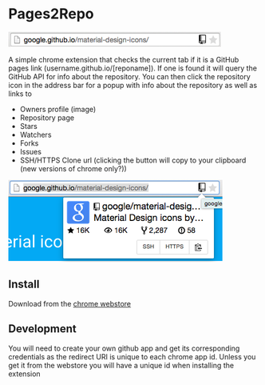 # Pages2Repo

![Address Bar](screenshots/bar.png)

A simple chrome extension that checks the current tab if it is a GitHub pages link (username.github.io/[reponame]). If one is found it will query the GitHub API for info about the repository. You can then click the repository icon in the address bar for a popup with info about the repository as well as links to
- Owners profile (image)
- Repository page
- Stars
- Watchers
- Forks
- Issues
- SSH/HTTPS Clone url (clicking the button will copy to your clipboard (new versions of chrome only?))



![Popup](screenshots/popup.png)

## Install
Download from the [chrome webstore](https://chrome.google.com/webstore/detail/pages2repo/afnogakjnebbgcbjkgmhaccljfejeflh)

## Development
You will need to create your own github app and get its corresponding credentials as the redirect URI is unique to each chrome app id. Unless you get it from the webstore you will have a unique id when installing the extension
